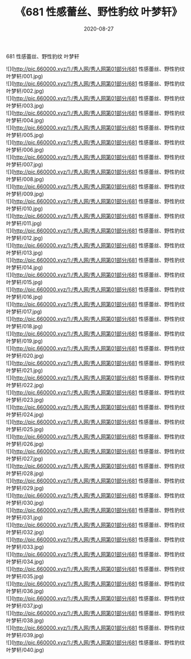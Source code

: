 ﻿---
layout: post
title:  《681 性感蕾丝、野性豹纹 叶梦轩》
date:   2020-08-27
img: http://pic.660000.xyz/1:/秀人网/秀人网第01部分/681 性感蕾丝、野性豹纹 叶梦轩/000.jpg
categories: [美女, 清纯, 唯美]
---

681 性感蕾丝、野性豹纹 叶梦轩

  ![](http://pic.660000.xyz/1:/秀人网/秀人网第01部分/681 性感蕾丝、野性豹纹 叶梦轩/001.jpg) <br> ![](http://pic.660000.xyz/1:/秀人网/秀人网第01部分/681 性感蕾丝、野性豹纹 叶梦轩/002.jpg) <br> ![](http://pic.660000.xyz/1:/秀人网/秀人网第01部分/681 性感蕾丝、野性豹纹 叶梦轩/003.jpg) <br> ![](http://pic.660000.xyz/1:/秀人网/秀人网第01部分/681 性感蕾丝、野性豹纹 叶梦轩/004.jpg) <br> ![](http://pic.660000.xyz/1:/秀人网/秀人网第01部分/681 性感蕾丝、野性豹纹 叶梦轩/005.jpg) <br> ![](http://pic.660000.xyz/1:/秀人网/秀人网第01部分/681 性感蕾丝、野性豹纹 叶梦轩/006.jpg) <br> ![](http://pic.660000.xyz/1:/秀人网/秀人网第01部分/681 性感蕾丝、野性豹纹 叶梦轩/007.jpg) <br> ![](http://pic.660000.xyz/1:/秀人网/秀人网第01部分/681 性感蕾丝、野性豹纹 叶梦轩/008.jpg) <br> ![](http://pic.660000.xyz/1:/秀人网/秀人网第01部分/681 性感蕾丝、野性豹纹 叶梦轩/009.jpg) <br> ![](http://pic.660000.xyz/1:/秀人网/秀人网第01部分/681 性感蕾丝、野性豹纹 叶梦轩/010.jpg) <br> ![](http://pic.660000.xyz/1:/秀人网/秀人网第01部分/681 性感蕾丝、野性豹纹 叶梦轩/011.jpg) <br> ![](http://pic.660000.xyz/1:/秀人网/秀人网第01部分/681 性感蕾丝、野性豹纹 叶梦轩/012.jpg) <br> ![](http://pic.660000.xyz/1:/秀人网/秀人网第01部分/681 性感蕾丝、野性豹纹 叶梦轩/013.jpg) <br> ![](http://pic.660000.xyz/1:/秀人网/秀人网第01部分/681 性感蕾丝、野性豹纹 叶梦轩/014.jpg) <br> ![](http://pic.660000.xyz/1:/秀人网/秀人网第01部分/681 性感蕾丝、野性豹纹 叶梦轩/015.jpg) <br> ![](http://pic.660000.xyz/1:/秀人网/秀人网第01部分/681 性感蕾丝、野性豹纹 叶梦轩/016.jpg) <br> ![](http://pic.660000.xyz/1:/秀人网/秀人网第01部分/681 性感蕾丝、野性豹纹 叶梦轩/017.jpg) <br> ![](http://pic.660000.xyz/1:/秀人网/秀人网第01部分/681 性感蕾丝、野性豹纹 叶梦轩/018.jpg) <br> ![](http://pic.660000.xyz/1:/秀人网/秀人网第01部分/681 性感蕾丝、野性豹纹 叶梦轩/019.jpg) <br> ![](http://pic.660000.xyz/1:/秀人网/秀人网第01部分/681 性感蕾丝、野性豹纹 叶梦轩/020.jpg) <br> ![](http://pic.660000.xyz/1:/秀人网/秀人网第01部分/681 性感蕾丝、野性豹纹 叶梦轩/021.jpg) <br> ![](http://pic.660000.xyz/1:/秀人网/秀人网第01部分/681 性感蕾丝、野性豹纹 叶梦轩/022.jpg) <br> ![](http://pic.660000.xyz/1:/秀人网/秀人网第01部分/681 性感蕾丝、野性豹纹 叶梦轩/023.jpg) <br> ![](http://pic.660000.xyz/1:/秀人网/秀人网第01部分/681 性感蕾丝、野性豹纹 叶梦轩/024.jpg) <br> ![](http://pic.660000.xyz/1:/秀人网/秀人网第01部分/681 性感蕾丝、野性豹纹 叶梦轩/025.jpg) <br> ![](http://pic.660000.xyz/1:/秀人网/秀人网第01部分/681 性感蕾丝、野性豹纹 叶梦轩/026.jpg) <br> ![](http://pic.660000.xyz/1:/秀人网/秀人网第01部分/681 性感蕾丝、野性豹纹 叶梦轩/027.jpg) <br> ![](http://pic.660000.xyz/1:/秀人网/秀人网第01部分/681 性感蕾丝、野性豹纹 叶梦轩/028.jpg) <br> ![](http://pic.660000.xyz/1:/秀人网/秀人网第01部分/681 性感蕾丝、野性豹纹 叶梦轩/029.jpg) <br> ![](http://pic.660000.xyz/1:/秀人网/秀人网第01部分/681 性感蕾丝、野性豹纹 叶梦轩/030.jpg) <br> ![](http://pic.660000.xyz/1:/秀人网/秀人网第01部分/681 性感蕾丝、野性豹纹 叶梦轩/031.jpg) <br> ![](http://pic.660000.xyz/1:/秀人网/秀人网第01部分/681 性感蕾丝、野性豹纹 叶梦轩/032.jpg) <br> ![](http://pic.660000.xyz/1:/秀人网/秀人网第01部分/681 性感蕾丝、野性豹纹 叶梦轩/033.jpg) <br> ![](http://pic.660000.xyz/1:/秀人网/秀人网第01部分/681 性感蕾丝、野性豹纹 叶梦轩/034.jpg) <br> ![](http://pic.660000.xyz/1:/秀人网/秀人网第01部分/681 性感蕾丝、野性豹纹 叶梦轩/035.jpg) <br> ![](http://pic.660000.xyz/1:/秀人网/秀人网第01部分/681 性感蕾丝、野性豹纹 叶梦轩/036.jpg) <br> ![](http://pic.660000.xyz/1:/秀人网/秀人网第01部分/681 性感蕾丝、野性豹纹 叶梦轩/037.jpg) <br> ![](http://pic.660000.xyz/1:/秀人网/秀人网第01部分/681 性感蕾丝、野性豹纹 叶梦轩/038.jpg) <br> ![](http://pic.660000.xyz/1:/秀人网/秀人网第01部分/681 性感蕾丝、野性豹纹 叶梦轩/039.jpg) <br> ![](http://pic.660000.xyz/1:/秀人网/秀人网第01部分/681 性感蕾丝、野性豹纹 叶梦轩/040.jpg) <br>